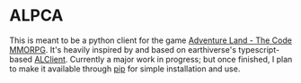 # ALPCA
This is meant to be a python client for the game [Adventure Land - The Code MMORPG](https://adventure.land). It's heavily inspired by and based on earthiverse's typescript-based [ALClient](https://github.com/earthiverse/ALClient).
Currently a major work in progress; but once finished, I plan to make it available through [pip](https://pypi.org/project/pip/) for simple installation and use.